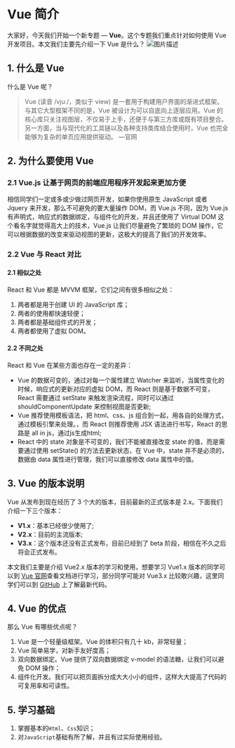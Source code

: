 # Vue 简介

大家好，今天我们开始一个新专题 — **Vue**。这个专题我们重点针对如何使用 Vue 开发项目。本文我们主要先介绍一下 Vue 是什么？
![图片描述](http://img.mukewang.com/wiki/5ea110d508d18a6402680268.jpg)

## 1. 什么是 Vue

什么是 Vue 呢？

> Vue (读音 /vjuː/，类似于 view) 是一套用于构建用户界面的渐进式框架。与其它大型框架不同的是，Vue 被设计为可以自底向上逐层应用。Vue 的核心库只关注视图层，不仅易于上手，还便于与第三方库或既有项目整合。另一方面，当与现代化的工具链以及各种支持类库结合使用时，Vue 也完全能够为复杂的单页应用提供驱动。 —官网

## 2. 为什么要使用 Vue

### 2.1 Vue.js 让基于网页的前端应用程序开发起来更加方便

相信同学们一定或多或少做过网页开发，如果你使用原生 JavaScript 或者 Jquery 来开发，那么不可避免的要大量操作 DOM，而 Vue.js 不同，因为 Vue.js 有声明式，响应式的数据绑定，与组件化的开发，并且还使用了 Virtual DOM 这个看名字就觉得高大上的技术，Vue.js 让我们尽量避免了繁琐的 DOM 操作，它可以根据数据的改变来驱动视图的更新，这极大的提高了我们的开发效率。

### 2.2 Vue 与 React 对比

#### 2.1 相似之处

React 和 Vue 都是 MVVM 框架，它们之间有很多相似之处：

1. 两者都是用于创建 UI 的 JavaScript 库；
2. 两者的使用都快速轻便；
3. 两者都是基础组件式的开发；
4. 两者都使用了虚拟 DOM。

#### 2.2 不同之处

React 和 Vue 在某些方面也存在一定的差异：

- Vue 的数据可变的，通过对每一个属性建立 Watcher 来监听，当属性变化的时候，响应式的更新对应的虚拟 DOM，而 React 则是基于数据不可变，React 需要通过 setState 来触发渲染流程，同时可以通过 shouldComponentUpdate 来控制视图是否更新;
- Vue 推荐使用模板语法，把 html、css、js 组合到一起，用各自的处理方式，通过模板引擎来处理。，而 React 则推荐使用 JSX 语法进行书写，React 的思路是 all in js，通过js生成html;
- React 中的 state 对象是不可变的，我们不能被直接改变 state 的值，而是需要通过使用 setState() 的方法去更新状态，在 Vue 中，state 并不是必须的，数据由 data 属性进行管理，我们可以直接修改 data 属性中的值。

## 3. Vue 的版本说明

Vue 从发布到现在经历了 3 个大的版本，目前最新的正式版本是 2.x。下面我们介绍一下三个版本：

- **V1.x**：基本已经很少使用了;
- **V2.x**：目前的主流版本;
- **V3.x**：这个版本还没有正式发布，目前已经到了 beta 阶段，相信在不久之后将会正式发布。

本文我们主要是介绍 Vue2.x 版本的学习和使用，想要学习 Vue1.x 版本的同学可以到 [Vue 官网](http://www.imooc.com/wiki/%22https://v1.vuejs.org/guide/%22)查看文档进行学习，部分同学可能对 Vue3.x 比较敢兴趣，这里同学们可以到 [GitHub](http://www.imooc.com/wiki/%22https://github.com/vuejs/vue-next%22) 上了解最新代码。

## 4. Vue 的优点

那么 Vue 有哪些优点呢？

1. Vue 是一个轻量级框架。Vue 的体积只有几十 kb，非常轻量；
2. Vue 简单易学，对新手友好度高；
3. 双向数据绑定。Vue 提供了双向数据绑定 v-model 的语法糖，让我们可以避免 DOM 操作；
4. 组件化开发。我们可以把页面拆分成大大小小的组件，这样大大提高了代码的可复用率和可读性。

## 5. 学习基础

1. 掌握基本的`Html`、`Css`知识；
2. 对`JavaScript`基础有所了解，并且有过实际使用经验。
